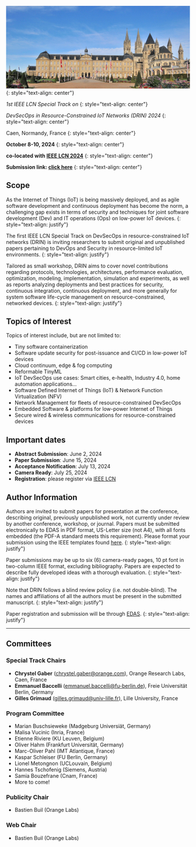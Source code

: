 ![image](/banner.jpg)
{: style="text-align: center"}

_1st IEEE LCN Special Track on_
{: style="text-align: center"}

_DevSecOps in Resource-Constrained IoT Networks (DRIN) 2024_
{: style="text-align: center"}

Caen, Normandy, France
{: style="text-align: center"}

**October 8-10, 2024**
{: style="text-align: center"}

**co-located with [IEEE LCN 2024](https://www.ieeelcn.org/)**
{: style="text-align: center"}

**Submission link: [click here](https://edas.info/N31739)**
{: style="text-align: center"}

## Scope
As the Internet of Things (IoT) is being massively deployed, and as agile software development and continuous deployment has become the norm, a challenging gap exists in terms of security and techniques for joint software development (Dev) and IT operations (Ops) on low-power IoT devices.
{: style="text-align: justify"}

The first IEEE LCN Special Track on DevSecOps in resource-constrained IoT networks (DRIN) is inviting  researchers to submit original and unpublished papers pertaining to DevOps and Security in resource-limited IoT environments.
{: style="text-align: justify"}

Tailored as small workshop, DRIN aims to cover novel contributions regarding protocols, technologies, architectures, performance evaluation, optimization, modeling, implementation, simulation and experiments, as well as reports analyzing deployments and best practices for security, continuous integration, continuous deployment, and more generally for system software life-cycle management on resource-constrained, networked devices.
{: style="text-align: justify"}


## Topics of Interest
Topics of interest include, but are not limited to:
- Tiny software containerization
- Software update security for post-issuance and CI/CD in low-power IoT devices
- Cloud continuum, edge & fog computing
- Reformable TinyML
- IoT DevSecOps use cases: Smart cities, e-health, Industry 4.0, home automation applications...
- Software Defined Internet of Things (IoT) & Network Function Virtualization (NFV)
- Network Management for fleets of resource-constrained DevSecOps
- Embedded Software & platforms for low-power Internet of Things
- Secure wired & wireless communications for resource-constrained devices

## Important dates
- **Abstract Submission**: June 2, 2024
- **Paper Submission**: June 15, 2024
- **Acceptance Notification**: July 13, 2024
- **Camera Ready**: July 25, 2024
- **Registration**: please register via [IEEE LCN](https://www.ieeelcn.org/)

## Author Information
Authors are invited to submit papers for presentation at the conference, describing original, previously unpublished work, not currently under review by another conference, workshop, or journal. 
Papers must be submitted electronically to EDAS in PDF format, US-Letter size (not A4), with all fonts embedded (the PDF-A standard meets this requirement). 
Please format your submission using the IEEE templates found [here](https://www.ieee.org/conferences/publishing/templates.html).
{: style="text-align: justify"}

Paper submissions may be up to six (6) camera-ready pages, 10 pt font in two-column IEEE format, excluding bibliography. 
Papers are expected to describe fully developed ideas with a thorough evaluation.
{: style="text-align: justify"}

Note that DRIN follows a blind review policy (i.e. not double-blind). 
The names and affiliations of all the authors must be present in the submitted manuscript.
{: style="text-align: justify"}

Paper registration and submission will be through [EDAS](https://edas.info/N31739).
{: style="text-align: justify"}

* * *

## Committees

### Special Track Chairs
- **Chrystel Gaber** ([chrystel.gaber@orange.com](mailto:chrystel.gaber@orange.com)), Orange Research Labs, Caen, France
- **Emmanuel Baccelli** ([emmanuel.baccelli@fu-berlin.de](mailto:emmanuel.baccelli@fu-berlin.de)), Freie Universität Berlin, Germany
- **Gilles Grimaud** ([gilles.grimaud@univ-lille.fr](mailto:gilles.grimaud@univ-lille.fr)), Lille University, France


  
### Program Committee
- Marian Buschsieweke (Madgeburg Universiät, Germany)
- Malisa Vucinic (Inria, France)
- Etienne Riviere (KU Leuven, Belgium)
- Oliver Hahm (Frankfurt Universität, Germany)
- Marc-Oliver Pahl (IMT Atlantique, France)
- Kaspar Schleiser (FU Berlin, Germany)
- Lionel Metongnon (UCLouvain, Belgium)
- Hannes Tschofenig (Siemens, Austria)
- Samia Bouzefrane (Cnam, France)
- More to come!

### Publicity Chair
- Bastien Buil (Orange Labs)

### Web Chair
- Bastien Buil (Orange Labs)


